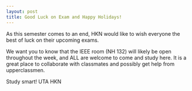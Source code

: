 ```yaml
---
layout: post
title: Good Luck on Exam and Happy Holidays!
---
```


As this semester comes to an end, HKN would like to wish everyone the best of luck on their upcoming exams.

We want you to know that the IEEE room (NH 132) will likely be open throughout the week, and ALL are welcome to come and study here. 
It is a great place to collaborate with classmates and possibly get help from upperclassmen.


  Study smart!
  UTA HKN
